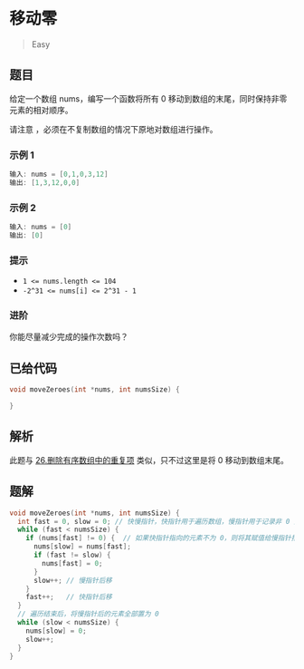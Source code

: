 # 移动零

> Easy

## 题目

给定一个数组 nums，编写一个函数将所有 0 移动到数组的末尾，同时保持非零元素的相对顺序。

请注意 ，必须在不复制数组的情况下原地对数组进行操作。

### 示例 1

```c
输入: nums = [0,1,0,3,12]
输出: [1,3,12,0,0]
```

### 示例 2

```c
输入: nums = [0]
输出: [0]
```

### 提示

- `1 <= nums.length <= 104`
- `-2^31 <= nums[i] <= 2^31 - 1`

### 进阶

你能尽量减少完成的操作次数吗？

## 已给代码

```c
void moveZeroes(int *nums, int numsSize) {

}
```

## 解析

此题与 [26.删除有序数组中的重复项](<./0026.删除有序数组中的重复项(remove-duplicates-from-sorted-array)-Easy.md>) 类似，只不过这里是将 0 移动到数组末尾。

## 题解

```c
void moveZeroes(int *nums, int numsSize) {
  int fast = 0, slow = 0; // 快慢指针，快指针用于遍历数组，慢指针用于记录非 0 元素的位置
  while (fast < numsSize) {
    if (nums[fast] != 0) {  // 如果快指针指向的元素不为 0，则将其赋值给慢指针指向的位置
      nums[slow] = nums[fast];
      if (fast != slow) {
        nums[fast] = 0;
      }
      slow++; // 慢指针后移
    }
    fast++;   // 快指针后移
  }
  // 遍历结束后，将慢指针后的元素全部置为 0
  while (slow < numsSize) {
    nums[slow] = 0;
    slow++;
  }
}
```
